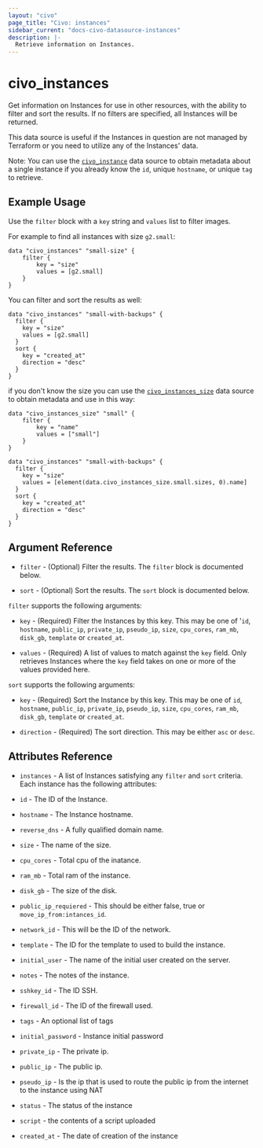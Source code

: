 ```yaml
---
layout: "civo"
page_title: "Civo: instances"
sidebar_current: "docs-civo-datasource-instances"
description: |-
  Retrieve information on Instances.
---
```


# civo_instances

Get information on Instances for use in other resources, with the ability to filter and sort the results.
If no filters are specified, all Instances will be returned.

This data source is useful if the Instances in question are not managed by Terraform or you need to
utilize any of the Instances' data.

Note: You can use the [`civo_instance`](/docs/providers/civo/d/instance.html) data source to obtain metadata
about a single instance if you already know the `id`, unique `hostname`, or unique `tag` to retrieve.

## Example Usage

Use the `filter` block with a `key` string and `values` list to filter images.

For example to find all instances with size `g2.small`:

```hcl
data "civo_instances" "small-size" {
    filter {
        key = "size"
        values = [g2.small]
    }
}
```

You can filter and sort the results as well:

```hcl
data "civo_instances" "small-with-backups" {
  filter {
    key = "size"
    values = [g2.small]
  }
  sort {
    key = "created_at"
    direction = "desc"
  }
}
```
if you don't know the size you can use the [`civo_instances_size`](/docs/providers/civo/d/instances_size.html) data source to obtain metadata
and use in this way:

```hcl
data "civo_instances_size" "small" {
    filter {
        key = "name"
        values = ["small"]
    }
}

data "civo_instances" "small-with-backups" {
  filter {
    key = "size"
    values = [element(data.civo_instances_size.small.sizes, 0).name]
  }
  sort {
    key = "created_at"
    direction = "desc"
  }
}
```


## Argument Reference

* `filter` - (Optional) Filter the results.
  The `filter` block is documented below.

* `sort` - (Optional) Sort the results.
  The `sort` block is documented below.

`filter` supports the following arguments:

* `key` - (Required) Filter the Instances by this key. This may be one of '`id`, `hostname`, `public_ip`, `private_ip`,
  `pseudo_ip`, `size`, `cpu_cores`, `ram_mb`, `disk_gb`, `template` or `created_at`.

* `values` - (Required) A list of values to match against the `key` field. Only retrieves Instances
  where the `key` field takes on one or more of the values provided here.

`sort` supports the following arguments:

* `key` - (Required) Sort the Instance by this key. This may be one of `id`, `hostname`, `public_ip`, `private_ip`,
  `pseudo_ip`, `size`, `cpu_cores`, `ram_mb`, `disk_gb`, `template` or `created_at`.

* `direction` - (Required) The sort direction. This may be either `asc` or `desc`.

## Attributes Reference

* `instances` - A list of Instances satisfying any `filter` and `sort` criteria. Each instance has the following attributes:  

* `id` - The ID of the Instance.
* `hostname` - The Instance hostname.
* `reverse_dns` - A fully qualified domain name.
* `size` - The name of the size.
* `cpu_cores` - Total cpu of the inatance.
* `ram_mb` - Total ram of the instance.
* `disk_gb` - The size of the disk.
* `public_ip_requiered` - This should be either false, true or `move_ip_from:intances_id`.
* `network_id` - This will be the ID of the network.
* `template` - The ID for the template to used to build the instance.
* `initial_user` - The name of the initial user created on the server.
* `notes` - The notes of the instance.
* `sshkey_id` - The ID SSH.
* `firewall_id` - The ID of the firewall used.
* `tags` - An optional list of tags
* `initial_password` - Instance initial password
* `private_ip` - The private ip.
* `public_ip` - The public ip.
* `pseudo_ip` - Is the ip that is used to route the public ip from the internet to the instance using NAT 
* `status` - The status of the instance
* `script` - the contents of a script uploaded
* `created_at` - The date of creation of the instance